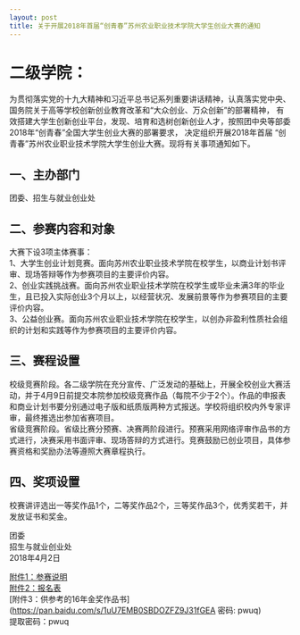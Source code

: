 ```yaml
---
layout: post
title: 关于开展2018年首届“创青春”苏州农业职业技术学院大学生创业大赛的通知
---
```


# 二级学院：

为贯彻落实党的十九大精神和习近平总书记系列重要讲话精神，认真落实党中央、国务院关于高等学校创新创业教育改革和“大众创业、万众创新”的部署精神，
有效搭建大学生创新创业平台，发现、培育和选树创新创业人才，按照团中央等部委2018年“创青春”全国大学生创业大赛的部署要求，
决定组织开展2018年首届 “创青春”苏州农业职业技术学院大学生创业大赛。现将有关事项通知如下。

<!--more-->

## 一、主办部门    
团委、招生与就业创业处

## 二、参赛内容和对象    
大赛下设3项主体赛事：    
1、大学生创业计划竞赛。面向苏州农业职业技术学院在校学生，以商业计划书评审、现场答辩等作为参赛项目的主要评价内容。    
2、创业实践挑战赛。面向苏州农业职业技术学院在校学生或毕业未满3年的毕业生，且已投入实际创业3个月以上，以经营状况、发展前景等作为参赛项目的主要评价内容。    
3、公益创业赛。面向苏州农业职业技术学院在校学生，以创办非盈利性质社会组织的计划和实践等作为参赛项目的主要评价内容。    

## 三、赛程设置    
校级竞赛阶段。各二级学院在充分宣传、广泛发动的基础上，开展全校创业大赛活动，并于4月9日前提交本院参加校级竞赛作品（每院不少于2个）。作品的申报表和商业计划书要分别通过电子版和纸质版两种方式报送。学校将组织校内外专家评审，最终推选出参加省赛项目。    
省级竞赛阶段。省级比赛分预赛、决赛两阶段进行。预赛采用网络评审作品书的方式进行，决赛采用书面评审、现场答辩的方式进行。竞赛鼓励已创业项目，具体参赛资格和奖励办法等遵照大赛章程执行。

## 四、奖项设置    
校赛讲评选出一等奖作品1个，二等奖作品2个，三等奖作品3个，优秀奖若干，并发放证书和奖金。

 

团委    
招生与就业创业处    
2018年4月2日    

[附件1：参赛说明](http://7xqrll.com1.z0.glb.clouddn.com/20180403_%E9%99%84%E4%BB%B61%EF%BC%9A%E5%8F%82%E8%B5%9B%E8%AF%B4%E6%98%8E.docx)   
[附件2：报名表](http://7xqrll.com1.z0.glb.clouddn.com/20180403_%E9%99%84%E4%BB%B62%EF%BC%9A%E6%8A%A5%E5%90%8D%E8%A1%A8.docx)    
[附件3：供参考的16年金奖作品书](https://pan.baidu.com/s/1uU7EMB0SBDOZFZ9J31fGEA 密码: pwuq)    
提取密码：pwuq    
